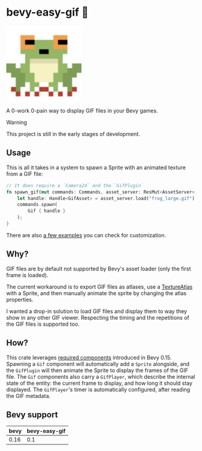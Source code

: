 # bevy-easy-gif 🐸

<img src="assets/frog_large.gif" alt="frog" width="200"/>

A 0-work 0-pain way to display GIF files in your Bevy games.

> [!WARNING]
> This project is still in the early stages of development.

## Usage

This is all it takes in a system to spawn a Sprite with an animated texture from a GIF file:

```rust
// It does require a `Camera2d` and the `GifPlugin`
fn spawn_gif(mut commands: Commands, asset_server: ResMut<AssetServer>) {
    let handle: Handle<GifAsset> = asset_server.load("frog_large.gif");
    commands.spawn(
        Gif { handle }
    );
}
```

There are also [a few examples](./examples/) you can check for customization.

## Why?

GIF files are by default not supported by Bevy's asset loader (only the first frame is loaded).

The current workaround is to export GIF files as atlases, use a [TextureAtlas](https://docs.rs/bevy/latest/bevy/prelude/struct.TextureAtlas.html)
with a Sprite, and then manually animate the sprite by changing the atlas properties.

I wanted a drop-in solution to load GIF files and display them to way they show in any other GIF viewer.
Respecting the timing and the repetitions of the GIF files is supported too.

## How?

This crate leverages [required components](https://docs.rs/bevy/latest/bevy/prelude/trait.Component.html#required-components) introduced in Bevy 0.15.
Spawning a `Gif` component will automatically add a `Sprite` alongside, and the `GifPlugin` will then animate the Sprite to display the frames
of the GIF file.
The `Gif` components also carry a `GifPlayer`, which describe the internal state of the entity: the current frame to display, and how long it should stay displayed.
The `GifPlayer`'s timer is automatically configured, after reading the GIF metadata.

## Bevy support

| bevy | bevy-easy-gif |
|------|---------------|
| 0.16 | 0.1 |